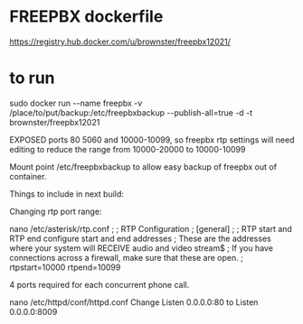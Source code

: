 # FREEPBX dockerfile 

https://registry.hub.docker.com/u/brownster/freepbx12021/

# to run
sudo docker run --name freepbx -v /place/to/put/backup:/etc/freepbxbackup --publish-all=true -d -t brownster/freepbx12021

EXPOSED ports 80 5060 and 10000-10099, so freepbx rtp settings will need editing to reduce the range from 10000-20000 to 10000-10099

Mount point /etc/freepbxbackup to allow easy backup of freepbx out of container.


Things to include in next build:

Changing rtp port range:

nano /etc/asterisk/rtp.conf
;
; RTP Configuration
;
[general]
;
; RTP start and RTP end configure start and end addresses
; These are the addresses where your system will RECEIVE audio and video stream$
; If you have connections across a firewall, make sure that these are open.
;
rtpstart=10000
rtpend=10099

4 ports required for each concurrent phone call.  


nano /etc/httpd/conf/httpd.conf
Change Listen 0.0.0.0:80 to Listen 0.0.0.0:8009

